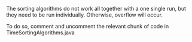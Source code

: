
The sorting algorithms do not work all together with a one single run, but they need to be run individually. Otherwise, overflow will occur.

To do so, comment and uncomment the relevant chunk of code in TimeSortingAlgorithms.java
